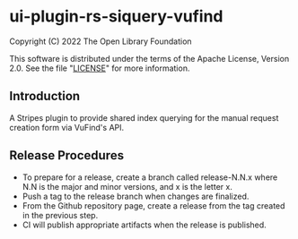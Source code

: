 # ui-plugin-rs-siquery-vufind

Copyright (C) 2022 The Open Library Foundation

This software is distributed under the terms of the Apache License,
Version 2.0. See the file "[LICENSE](LICENSE)" for more information.

## Introduction

A Stripes plugin to provide shared index querying for the manual request creation form via VuFind's API.

## Release Procedures
* To prepare for a release, create a branch called release-N.N.x where N.N is the major and minor versions, and x is the letter x.
* Push a tag to the release branch when changes are finalized.
* From the Github repository page, create a release from the tag created in the previous step.
* CI will publish appropriate artifacts when the release is published.
